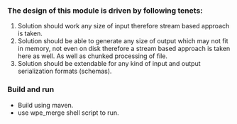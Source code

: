 ### The design of this module is driven by following tenets:
1. Solution should work any size of input therefore stream based approach is taken.
2. Solution should be able to generate any size of output which may not fit in memory, not even on disk therefore a 
stream based approach is taken here as well. As well as chunked processing of file.
3. Solution should be extendable for any kind of input and output serialization formats (schemas).

### Build and run
- Build using maven.
- use wpe_merge shell script to run.

 